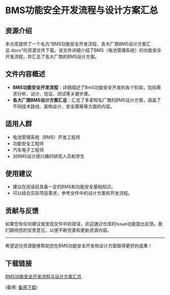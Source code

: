  # BMS功能安全开发流程与设计方案汇总

 ## 资源介绍

 本仓库提供了一个名为“BMS功能安全开发流程、各大厂商BMS设计方案汇总.docx”的资源文件下载。该文件详细介绍了BMS（电池管理系统）的功能安全开发流程，并汇总了各大厂商的BMS设计方案。

 ## 文件内容概述

 - **BMS功能安全开发流程**：详细描述了BmS功能安全开发的各个阶段，包括需求分析、设计、验证、测试等关键步骤。
 - **各大厂商BMS设计方案汇总**：汇总了多家知名厂商的BMS设计方案，涵盖了不同技术路线、架构设计、安全策略等方面的内容。

 ## 适用人群

 - 电池管理系统（BMS）开发工程师
 - 功能安全工程师
 - 汽车电子工程师
 - 对BMS设计感兴趣的研究人员和学生

 ## 使用建议

 - 建议在阅读前具备一定的BMS和功能安全基础知识。
 - 可以结合实际项目需求，参考文件中的设计方案和开发流程。

 ## 贡献与反馈

 如果您有任何建议或发现文件中的错误，欢迎通过仓库的Issue功能提出反馈。我们期待您的宝贵意见，以便不断完善和更新资源内容。

 ---

 希望这份资源能够帮助您在BMS功能安全开发和设计方面取得更好的成果！

 ## 下载链接
 [BMS功能安全开发流程与设计方案汇总](https://pan.quark.cn/s/53a8f89b7800) 

 (备用: [备用下载](https://pan.baidu.com/s/1YChzQh_coMDIwGuxKuVemw?pwd=1234))
